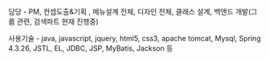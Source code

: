 
담당 - PM, 컨셉도출&기획 , 메뉴설계 전체, 디자인 전체, 클래스 설계,
           백앤드 개발(그룹 관련, 검색파트 현재 진행중)
           
사용기술 - java, javascript, jquery, html5, css3, apache tomcat, Mysql, Spring 4.3.26, JSTL, EL, JDBC, JSP, MyBatis, Jackson 등